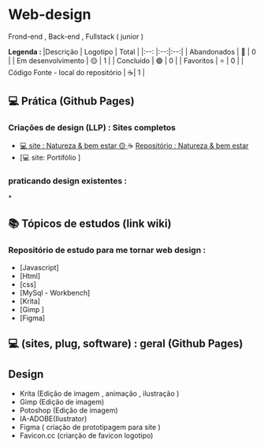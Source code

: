 # Web-design
 Frond-end , Back-end , Fullstack ( junior )
 

<strong> Legenda : </strong>
|Descrição | Logotipo   | Total |
|:--: |:--:|:--:| 
| Abandonados | 🔴 | 0 | 
| Em desenvolvimento    |  🟡  | 1 |
| Concluído   |  🟢  | 0 |
| Favoritos | ⭐  | 0 |
| Código Fonte - local do repositório | ☕|  1 |

## 💻 Prática (Github Pages) 

### Criações de design (LLP) : Sites completos    
* [💻 site : Natureza & bem estar 🟡 ](https://leandropereira2603.github.io/site-natureza-bem-estar/) ☕ [ Repositório : Natureza & bem estar ](https://github.com/LeandroPereira2603/site-natureza-bem-estar)
* [💻 site: Portifólio ]

### praticando design existentes :

*[]()



## 📚 Tópicos de estudos (link wiki)  
### Repositório de estudo para me tornar web design  : 

* [Javascript]
* [Html]
* [css]
* [MySql - Workbench]
* [Krita]
* [Gimp ]
* [Figma]


## 💻 (sites, plug, software) : geral (Github Pages) 

## Design
* Krita (Edição de imagem , animação , ilustração )
* Gimp (Edição de imagem)
* Potoshop (Edição de imagem)
* IA-ADOBE(Ilustrator)
* Figma ( criação de prototipagem para site )
* Favicon.cc (criarção de favicon logotipo)
  



